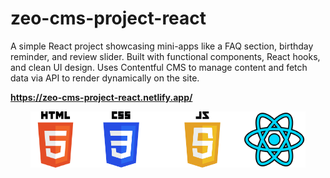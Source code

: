 # zeo-cms-project-react

A simple React project showcasing mini-apps like a FAQ section, birthday reminder, and review slider. Built with functional components, React hooks, and clean UI design. Uses Contentful CMS to manage content and fetch data via API to render dynamically on the site.

<strong style="font-weight:bold; display:block; width:100%;">https://zeo-cms-project-react.netlify.app/</strong>

<div style=" display:flex; justify-content: center; margin: 0 auto">
<img src="/public/HTML5_logo_and_wordmark.svg.png" alt="Description" width="80px" >
<img src="/public/CSS-Logo.png" alt="Description" width="130px" >
<img src="/public/JavaScript-Logo-2048x1280.png" alt="Description" width="130px" >
 <img src="/public/react.png" alt="Description" width="100px" >
</div>
